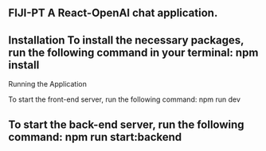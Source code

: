 FIJI-PT
A React-OpenAI chat application.
---
Installation
To install the necessary packages, run the following command in your terminal:
npm install
---
Running the Application

To start the front-end server, run the following command:
npm run dev

To start the back-end server, run the following command:
npm run start:backend
---

